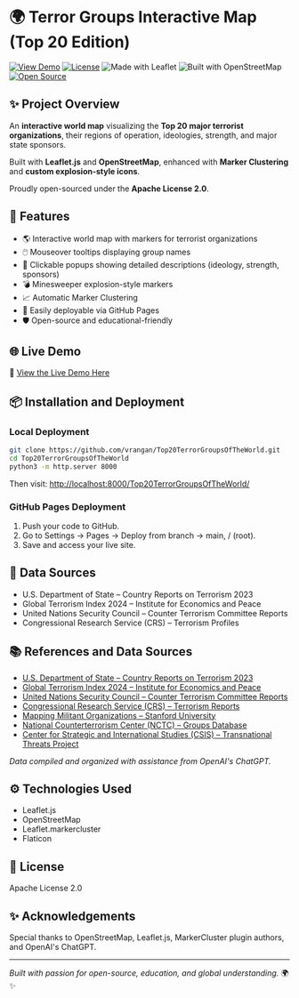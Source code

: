 
# 🌍 Terror Groups Interactive Map (Top 20 Edition)

[![View Demo](https://img.shields.io/badge/View-Demo-blue)](https://<your-username>.github.io/terror-groups-interactive-map-top20/)
[![License](https://img.shields.io/badge/License-Apache%202.0-green.svg)](LICENSE)
![Made with Leaflet](https://img.shields.io/badge/Made%20with-Leaflet.js-brightgreen)
![Built with OpenStreetMap](https://img.shields.io/badge/Built%20with-OpenStreetMap-blue)
[![Open Source](https://badges.frapsoft.com/os/v2/open-source.svg?v=103)](https://github.com/<your-username>/terror-groups-interactive-map-top20/)

## ✨ Project Overview

An **interactive world map** visualizing the **Top 20 major terrorist organizations**, their regions of operation, ideologies, strength, and major state sponsors.

Built with **Leaflet.js** and **OpenStreetMap**, enhanced with **Marker Clustering** and **custom explosion-style icons**.

Proudly open-sourced under the **Apache License 2.0**.

## 🚀 Features
- 🌎 Interactive world map with markers for terrorist organizations
- 🖱️ Mouseover tooltips displaying group names
- 📖 Clickable popups showing detailed descriptions (ideology, strength, sponsors)
- 💣 Minesweeper explosion-style markers
- 📈 Automatic Marker Clustering
- 📄 Easily deployable via GitHub Pages
- 🛡️ Open-source and educational-friendly

## 🌐 Live Demo

🔗 [View the Live Demo Here](https://vrangan.github.io/Top20TerrorGroupsOfTheWorld/)

## 📦 Installation and Deployment

### Local Deployment

```bash
git clone https://github.com/vrangan/Top20TerrorGroupsOfTheWorld.git
cd Top20TerrorGroupsOfTheWorld
python3 -m http.server 8000
```

Then visit: [http://localhost:8000/Top20TerrorGroupsOfTheWorld/](http://localhost:8000/Top20TerrorGroupsOfTheWorld/)

### GitHub Pages Deployment

1. Push your code to GitHub.
2. Go to Settings → Pages → Deploy from branch → main, / (root).
3. Save and access your live site.

## 📜 Data Sources
- U.S. Department of State – Country Reports on Terrorism 2023
- Global Terrorism Index 2024 – Institute for Economics and Peace
- United Nations Security Council – Counter Terrorism Committee Reports
- Congressional Research Service (CRS) – Terrorism Profiles

## 📚 References and Data Sources

- [U.S. Department of State – Country Reports on Terrorism 2023](https://www.state.gov/reports/country-reports-on-terrorism-2023/)
- [Global Terrorism Index 2024 – Institute for Economics and Peace](https://www.visionofhumanity.org/maps/global-terrorism-index/)
- [United Nations Security Council – Counter Terrorism Committee Reports](https://www.un.org/securitycouncil/ctc/reports)
- [Congressional Research Service (CRS) – Terrorism Reports](https://crsreports.congress.gov/)
- [Mapping Militant Organizations – Stanford University](https://cisac.fsi.stanford.edu/mappingmilitants)
- [National Counterterrorism Center (NCTC) – Groups Database](https://www.dni.gov/nctc/groups.html)
- [Center for Strategic and International Studies (CSIS) – Transnational Threats Project](https://www.csis.org/programs/international-security-program/transnational-threats-project)

_Data compiled and organized with assistance from OpenAI's ChatGPT._

## ⚙️ Technologies Used
- Leaflet.js
- OpenStreetMap
- Leaflet.markercluster
- Flaticon

## 📃 License
Apache License 2.0

## ✨ Acknowledgements
Special thanks to OpenStreetMap, Leaflet.js, MarkerCluster plugin authors, and OpenAI's ChatGPT.


---

*Built with passion for open-source, education, and global understanding.* 🌍✨

